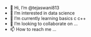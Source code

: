 - 👋 Hi, I’m @tejaswani813
- 👀 I’m interested in data science
- 🌱 I’m currently learning basics c c++
- 💞️ I’m looking to collaborate on ...
- 📫 How to reach me ...

<!---
tejaswani813/tejaswani813 is a ✨ special ✨ repository because its `README.md` (this file) appears on your GitHub profile.
You can click the Preview link to take a look at your changes.
--->
